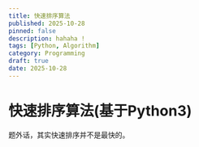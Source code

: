 ```yaml
---
title: 快速排序算法
published: 2025-10-28
pinned: false
description: hahaha !
tags: [Python, Algorithm]
category: Programming
draft: true
date: 2025-10-28
---
```


# 快速排序算法(基于Python3)

题外话，其实快速排序并不是最快的。


